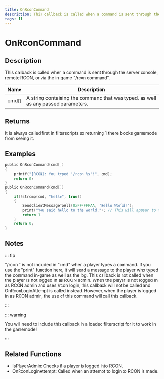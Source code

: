 ```yaml
---
title: OnRconCommand
description: This callback is called when a command is sent through the server console, remote RCON, or via the in-game "/rcon command".
tags: []
---
```


# OnRconCommand

<TagLinks />

## Description

This callback is called when a command is sent through the server console, remote RCON, or via the in-game "/rcon command".

| Name  | Description                                                                       |
| ----- | --------------------------------------------------------------------------------- |
| cmd[] | A string containing the command that was typed, as well as any passed parameters. |

## Returns

It is always called first in filterscripts so returning 1 there blocks gamemode from seeing it.

## Examples

```c
public OnRconCommand(cmd[])
{
    printf("[RCON]: You typed '/rcon %s'!", cmd);
    return 0;
}
public OnRconCommand(cmd[])
{
    if(!strcmp(cmd, "hello", true))
    {
        SendClientMessageToAll(0xFFFFFFAA, "Hello World!");
        print("You said hello to the world."); // This will appear to the player who typed the rcon command in the chat in white
        return 1;
    }
    return 0;
}
```

## Notes

::: tip

"/rcon " is not included in "cmd" when a player types a command.
If you use the "print" function here, it will send a message to the player who typed the command in-game as well as the log.
This callback is not called when the player is not logged in as RCON admin.
When the player is not logged in as RCON admin and uses /rcon login, this callback will not be called and OnRconLoginAttempt is called instead. However, when the player is logged in as RCON admin, the use of this command will call this callback.

:::

::: warning

You will need to include this callback in a loaded filterscript for it to work in the gamemode!

:::

## Related Functions

- IsPlayerAdmin: Checks if a player is logged into RCON.
- OnRconLoginAttempt: Called when an attempt to login to RCON is made.
